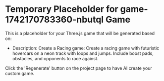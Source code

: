 
# Temporary Placeholder for game-1742170783360-nbutql Game

This is a placeholder for your Three.js game that will be generated based on:
- Description: Create a Racing game: Create a racing game with futuristic hovercars on a neon track with loops and jumps. Include boost pads, obstacles, and opponents to race against.

Click the 'Regenerate' button on the project page to have AI create your custom game.
